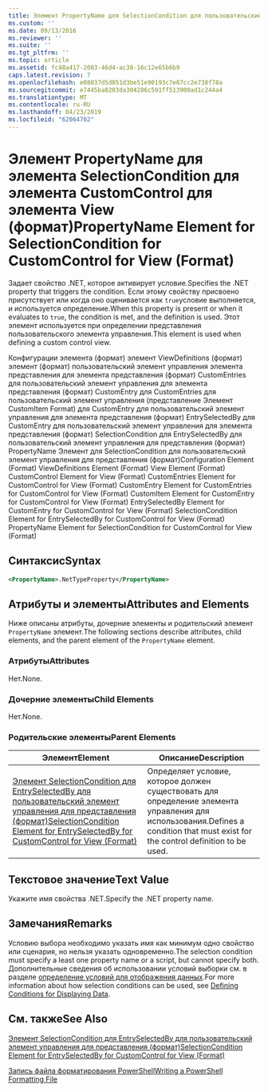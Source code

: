 ```yaml
---
title: Элемент PropertyName для SelectionCondition для пользовательский элемент управления для представления (формат) | Документация Майкрософт
ms.custom: ''
ms.date: 09/13/2016
ms.reviewer: ''
ms.suite: ''
ms.tgt_pltfrm: ''
ms.topic: article
ms.assetid: fc48a417-2083-46d4-ac38-16c12e65b6b9
caps.latest.revision: 7
ms.openlocfilehash: e08037d5d051d3be51e90193c7e87cc2e738f78a
ms.sourcegitcommit: e7445ba8203da304286c591ff513900ad1c244a4
ms.translationtype: MT
ms.contentlocale: ru-RU
ms.lasthandoff: 04/23/2019
ms.locfileid: "62064702"
---
```

# <a name="propertyname-element-for-selectioncondition-for-customcontrol-for-view-format"></a><span data-ttu-id="49c9e-102">Элемент PropertyName для элемента SelectionCondition для элемента CustomControl для элемента View (формат)</span><span class="sxs-lookup"><span data-stu-id="49c9e-102">PropertyName Element for SelectionCondition for CustomControl for View (Format)</span></span>

<span data-ttu-id="49c9e-103">Задает свойство .NET, которое активирует условие.</span><span class="sxs-lookup"><span data-stu-id="49c9e-103">Specifies the .NET property that triggers the condition.</span></span> <span data-ttu-id="49c9e-104">Если этому свойству присвоено присутствует или когда оно оценивается как `true`условие выполняется, и используется определение.</span><span class="sxs-lookup"><span data-stu-id="49c9e-104">When this property is present or when it evaluates to `true`, the condition is met, and the definition is used.</span></span> <span data-ttu-id="49c9e-105">Этот элемент используется при определении представления пользовательского элемента управления.</span><span class="sxs-lookup"><span data-stu-id="49c9e-105">This element is used when defining a custom control view.</span></span>

<span data-ttu-id="49c9e-106">Конфигурации элемента (формат) элемент ViewDefinitions (формат) элемент (формат) пользовательский элемент управления элемента представления для элемента представления (формат) CustomEntries для пользовательский элемент управления для элемента представления (формат) CustomEntry для CustomEntries для пользовательский элемент управления (представление Элемент CustomItem Format) для CustomEntry для пользовательский элемент управления для элемента представления (формат) EntrySelectedBy для CustomEntry для пользовательский элемент управления для элемента представления (формат) SelectionCondition для EntrySelectedBy для пользовательский элемент управления для представления (формат) PropertyName Элемент для SelectionCondition для пользовательский элемент управления для представления (формат)</span><span class="sxs-lookup"><span data-stu-id="49c9e-106">Configuration Element (Format) ViewDefinitions Element (Format) View Element (Format) CustomControl Element for View (Format) CustomEntries Element for CustomControl for View (Format) CustomEntry Element for CustomEntries for CustomControl for View (Format) CustomItem Element for CustomEntry for CustomControl for View (Format) EntrySelectedBy Element for CustomEntry for CustomControl for View (Format) SelectionCondition Element for EntrySelectedBy for CustomControl for View (Format) PropertyName Element for SelectionCondition for CustomControl for View (Format)</span></span>

## <a name="syntax"></a><span data-ttu-id="49c9e-107">Синтаксис</span><span class="sxs-lookup"><span data-stu-id="49c9e-107">Syntax</span></span>

```xml
<PropertyName>.NetTypeProperty</PropertyName>
```

## <a name="attributes-and-elements"></a><span data-ttu-id="49c9e-108">Атрибуты и элементы</span><span class="sxs-lookup"><span data-stu-id="49c9e-108">Attributes and Elements</span></span>

<span data-ttu-id="49c9e-109">Ниже описаны атрибуты, дочерние элементы и родительский элемент `PropertyName` элемент.</span><span class="sxs-lookup"><span data-stu-id="49c9e-109">The following sections describe attributes, child elements, and the parent element of the `PropertyName` element.</span></span>

### <a name="attributes"></a><span data-ttu-id="49c9e-110">Атрибуты</span><span class="sxs-lookup"><span data-stu-id="49c9e-110">Attributes</span></span>

<span data-ttu-id="49c9e-111">Нет.</span><span class="sxs-lookup"><span data-stu-id="49c9e-111">None.</span></span>

### <a name="child-elements"></a><span data-ttu-id="49c9e-112">Дочерние элементы</span><span class="sxs-lookup"><span data-stu-id="49c9e-112">Child Elements</span></span>

<span data-ttu-id="49c9e-113">Нет.</span><span class="sxs-lookup"><span data-stu-id="49c9e-113">None.</span></span>

### <a name="parent-elements"></a><span data-ttu-id="49c9e-114">Родительские элементы</span><span class="sxs-lookup"><span data-stu-id="49c9e-114">Parent Elements</span></span>

|<span data-ttu-id="49c9e-115">Элемент</span><span class="sxs-lookup"><span data-stu-id="49c9e-115">Element</span></span>|<span data-ttu-id="49c9e-116">Описание</span><span class="sxs-lookup"><span data-stu-id="49c9e-116">Description</span></span>|
|-------------|-----------------|
|[<span data-ttu-id="49c9e-117">Элемент SelectionCondition для EntrySelectedBy для пользовательский элемент управления для представления (формат)</span><span class="sxs-lookup"><span data-stu-id="49c9e-117">SelectionCondition Element for EntrySelectedBy for CustomControl for View (Format)</span></span>](./selectioncondition-element-for-entryselectedby-for-customcontrol-format.md)|<span data-ttu-id="49c9e-118">Определяет условие, которое должен существовать для определение элемента управления для использования.</span><span class="sxs-lookup"><span data-stu-id="49c9e-118">Defines a condition that must exist for the control definition to be used.</span></span>|

## <a name="text-value"></a><span data-ttu-id="49c9e-119">Текстовое значение</span><span class="sxs-lookup"><span data-stu-id="49c9e-119">Text Value</span></span>

<span data-ttu-id="49c9e-120">Укажите имя свойства .NET.</span><span class="sxs-lookup"><span data-stu-id="49c9e-120">Specify the .NET property name.</span></span>

## <a name="remarks"></a><span data-ttu-id="49c9e-121">Замечания</span><span class="sxs-lookup"><span data-stu-id="49c9e-121">Remarks</span></span>

<span data-ttu-id="49c9e-122">Условию выбора необходимо указать имя как минимум одно свойство или сценария, но нельзя указать одновременно.</span><span class="sxs-lookup"><span data-stu-id="49c9e-122">The selection condition must specify a least one property name or a script, but cannot specify both.</span></span> <span data-ttu-id="49c9e-123">Дополнительные сведения об использовании условий выборки см. в разделе [определение условий для отображения данных](./defining-conditions-for-displaying-data.md).</span><span class="sxs-lookup"><span data-stu-id="49c9e-123">For more information about how selection conditions can be used, see [Defining Conditions for Displaying Data](./defining-conditions-for-displaying-data.md).</span></span>

## <a name="see-also"></a><span data-ttu-id="49c9e-124">См. также</span><span class="sxs-lookup"><span data-stu-id="49c9e-124">See Also</span></span>

[<span data-ttu-id="49c9e-125">Элемент SelectionCondition для EntrySelectedBy для пользовательский элемент управления для представления (формат)</span><span class="sxs-lookup"><span data-stu-id="49c9e-125">SelectionCondition Element for EntrySelectedBy for CustomControl for View (Format)</span></span>](./selectioncondition-element-for-entryselectedby-for-customcontrol-format.md)

[<span data-ttu-id="49c9e-126">Запись файла форматирования PowerShell</span><span class="sxs-lookup"><span data-stu-id="49c9e-126">Writing a PowerShell Formatting File</span></span>](./writing-a-powershell-formatting-file.md)

